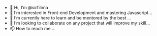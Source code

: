 - 👋 Hi, I’m @sirfilima
- 👀 I’m interested in Front-end Development and mastering Javascript...
- 🌱 I’m currently here to learn and be mentored by the best ...
- 💞️ I’m looking to collaborate on any project that will improve my skill...
- 📫 How to reach me ...

<!---
sirfilima/sirfilima is a ✨ special ✨ repository because its `README.md` (this file) appears on your GitHub profile.
You can click the Preview link to take a look at your changes.
--->
